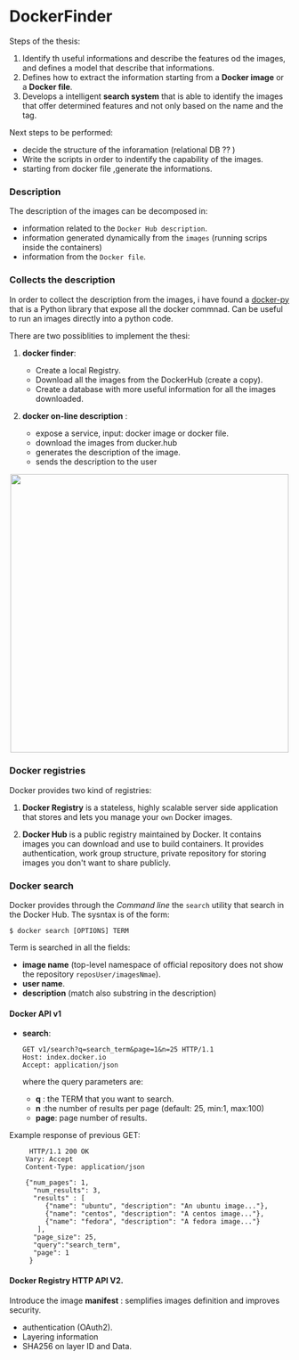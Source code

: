 # DockerFinder
Steps of the thesis:
1.  Identify th useful informations and describe the features od the images,
and defines a model that describe that informations.
2. Defines how to extract the information starting from a **Docker image** or a **Docker file**.
3. Develops a intelligent **search system** that is able to identify the images that
offer determined features and not only based on the name and the tag.


Next steps to be performed:
  - decide the structure of the inforamation (relational DB ?? )
  - Write the scripts in order to indentify the capability of the images.
  - starting from docker file ,generate the informations.





### Description
The description of the images can be decomposed in:
- information related to the `Docker Hub description`.
- information generated dynamically from the `images` (running scrips inside the containers)
- information from the `Docker file`.


### Collects the description
In order to collect the description from the images, i have found a
[docker-py](https://github.com/docker/docker-py)  that is a Python library  that expose all the docker commnad. Can be useful to run an images directly into a python code.


There are two possiblities to implement the thesi:

1. **docker finder**:
    -  Create a local Registry.
    -  Download all the images from the DockerHub (create a copy).
    -  Create a database with more useful information for all the images downloaded.

2. **docker on-line description** :
    - expose a service, input: docker image or docker file.
    - download the images from ducker.hub
    - generates the description of the image.
    - sends the description to the user
<div style="text-align:center">
<img src="https://cloud.githubusercontent.com/assets/9201530/15286937/e62ac2a6-1b5f-11e6-97d4-9a01d5d135ac.png" width="500">
</div>
    

###  Docker registries
Docker provides two kind of registries:

1. **Docker Registry** is a stateless, highly scalable server side application that
stores and lets you manage your `own` Docker images.

2. **Docker Hub** is a public registry maintained by Docker. It contains images you can download and
use to build containers. It provides authentication, work group structure, private repository for
storing images you don't want to share publicly.

### Docker search
Docker provides through the *Command line* the `search` utility that search in the Docker Hub. The sysntax is of the form:

``` $ docker search [OPTIONS] TERM ```

Term is searched in all the fields:
- **image name** (top-level namespace of official repository does not show the repository `reposUser/imagesNmae`).
- **user name**.
- **description** (match also substring in the description)

#### Docker API v1

- **search**:
  ```
  GET v1/search?q=search_term&page=1&n=25 HTTP/1.1
  Host: index.docker.io
  Accept: application/json

  ```

  where the query parameters are:
  - **q** : the TERM that  you want to search.
  - **n** :the number of results per page (default: 25, min:1, max:100)
  - **page**: page number of results.

Example response of previous GET:
 ```
      HTTP/1.1 200 OK
     Vary: Accept
     Content-Type: application/json

     {"num_pages": 1,
       "num_results": 3,
       "results" : [
          {"name": "ubuntu", "description": "An ubuntu image..."},
          {"name": "centos", "description": "A centos image..."},
          {"name": "fedora", "description": "A fedora image..."}
        ],
       "page_size": 25,
       "query":"search_term",
       "page": 1
      }
  ````



#### Docker Registry HTTP API V2.
Introduce the image **manifest**  : semplifies images definition and improves security.

- authentication (OAuth2).
- Layering information
- SHA256 on layer ID and Data.


